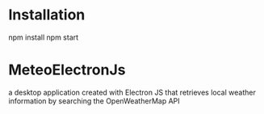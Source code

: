 # Installation
npm install
npm start

# MeteoElectronJs
a desktop application created with Electron JS that retrieves local weather information by searching the OpenWeatherMap API
